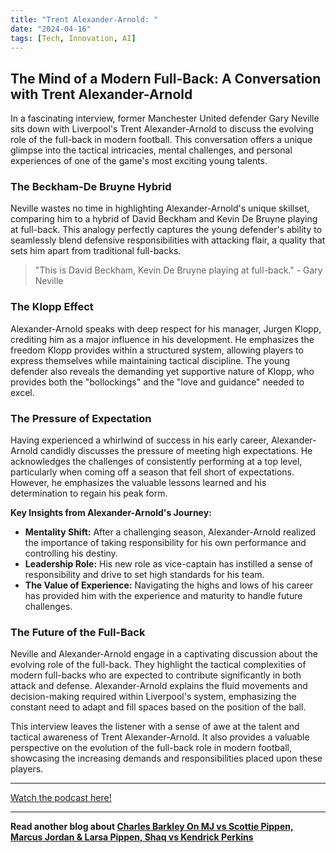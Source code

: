 ```yaml
---
title: "Trent Alexander-Arnold: "
date: "2024-04-16"
tags: [Tech, Innovation, AI]
---
```


## The Mind of a Modern Full-Back: A Conversation with Trent Alexander-Arnold

In a fascinating interview, former Manchester United defender Gary Neville sits down with Liverpool's Trent Alexander-Arnold to discuss the evolving role of the full-back in modern football. This conversation offers a unique glimpse into the tactical intricacies, mental challenges, and personal experiences of one of the game's most exciting young talents.

### The Beckham-De Bruyne Hybrid

Neville wastes no time in highlighting Alexander-Arnold's unique skillset, comparing him to a hybrid of David Beckham and Kevin De Bruyne playing at full-back. This analogy perfectly captures the young defender's ability to seamlessly blend defensive responsibilities with attacking flair, a quality that sets him apart from traditional full-backs.

> "This is David Beckham, Kevin De Bruyne playing at full-back." - Gary Neville

### The Klopp Effect

Alexander-Arnold speaks with deep respect for his manager, Jurgen Klopp, crediting him as a major influence in his development. He emphasizes the freedom Klopp provides within a structured system, allowing players to express themselves while maintaining tactical discipline. The young defender also reveals the demanding yet supportive nature of Klopp, who provides both the "bollockings" and the "love and guidance" needed to excel.

### The Pressure of Expectation

Having experienced a whirlwind of success in his early career, Alexander-Arnold candidly discusses the pressure of meeting high expectations. He acknowledges the challenges of consistently performing at a top level, particularly when coming off a season that fell short of expectations. However, he emphasizes the valuable lessons learned and his determination to regain his peak form.

**Key Insights from Alexander-Arnold's Journey:**

* **Mentality Shift:**  After a challenging season, Alexander-Arnold realized the importance of taking responsibility for his own performance and controlling his destiny.
* **Leadership Role:**  His new role as vice-captain has instilled a sense of responsibility and drive to set high standards for his team.
* **The Value of Experience:**  Navigating the highs and lows of his career has provided him with the experience and maturity to handle future challenges.

### The Future of the Full-Back

Neville and Alexander-Arnold engage in a captivating discussion about the evolving role of the full-back. They highlight the tactical complexities of modern full-backs who are expected to contribute significantly in both attack and defense. Alexander-Arnold explains the fluid movements and decision-making required within Liverpool's system, emphasizing the constant need to adapt and fill spaces based on the position of the ball.

This interview leaves the listener with a sense of awe at the talent and tactical awareness of Trent Alexander-Arnold. It also provides a valuable perspective on the evolution of the full-back role in modern football, showcasing the increasing demands and responsibilities placed upon these players.

---

<a href="https://youtube.com/watch?v=1dh1qU1ReeU" target="_blank">Watch the podcast here!</a>


---

**Read another blog about [Charles Barkley On MJ vs Scottie Pippen, Marcus Jordan & Larsa Pippen, Shaq vs Kendrick Perkins](./20240501-charlesbarkley-clubshayshay)**